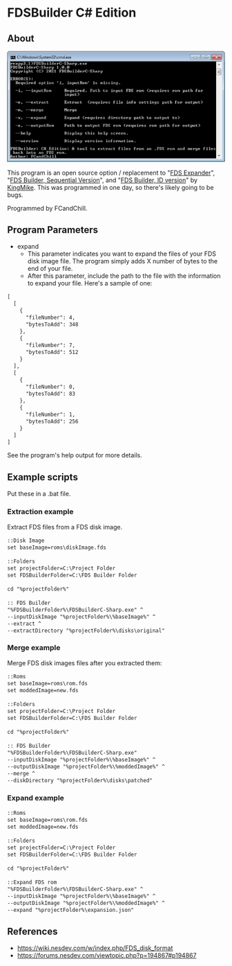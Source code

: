 # FDSBuilder C# Edition

## About

![picture](fdsbuilder.png)

This program is an open source option / replacement to "[FDS Expander](https://www.romhacking.net/utilities/702/)", "[FDS Builder, Sequential Version](https://www.romhacking.net/utilities/747/)", and "[FDS Builder, ID version](https://www.romhacking.net/utilities/302/)" by [KingMike](https://www.romhacking.net/community/76/). This was programmed in one day, so there's likely going to be bugs.

Programmed by FCandChill.

## Program Parameters
* expand
    * This parameter indicates you want to expand the files of your FDS disk image file. The program simply adds X number of bytes to the end of your file.
    * After this parameter, include the path to the file with the information to expand your file. Here's a sample of one:
  
```
[
  [
    {
      "fileNumber": 4,
      "bytesToAdd": 348
    },
    {
      "fileNumber": 7,
      "bytesToAdd": 512
    }
  ],
  [
    {
      "fileNumber": 0,
      "bytesToAdd": 83
    },
    {
      "fileNumber": 1,
      "bytesToAdd": 256
    }
  ]
]
```

See the program's help output for more details.

## Example scripts
Put these in a .bat file.

### Extraction example
Extract FDS files from a FDS disk image.
```
::Disk Image
set baseImage=roms\diskImage.fds

::Folders
set projectFolder=C:\Project Folder
set FDSBuilderFolder=C:\FDS Builder Folder

cd "%projectFolder%"

:: FDS Builder
"%FDSBuilderFolder%\FDSBuilderC-Sharp.exe" ^
--inputDiskImage "%projectFolder%\%baseImage%" ^
--extract ^
--extractDirectory "%projectFolder%\disks\original"
```

### Merge example
Merge FDS disk images files after you extracted them:

```
::Roms
set baseImage=roms\rom.fds
set moddedImage=new.fds

::Folders
set projectFolder=C:\Project Folder
set FDSBuilderFolder=C:\FDS Builder Folder

cd "%projectFolder%"

:: FDS Builder
"%FDSBuilderFolder%\FDSBuilderC-Sharp.exe"
--inputDiskImage "%projectFolder%\%baseImage%" ^
--outputDiskImage "%projectFolder%\%moddedImage%" ^
--merge ^
--diskDirectory "%projectFolder%\disks\patched"
```

### Expand example
```
::Roms
set baseImage=roms\rom.fds
set moddedImage=new.fds

::Folders
set projectFolder=C:\Project Folder
set FDSBuilderFolder=C:\FDS Builder Folder

cd "%projectFolder%"

::Expand FDS rom
"%FDSBuilderFolder%\FDSBuilderC-Sharp.exe" ^
--inputDiskImage "%projectFolder%\%baseImage%" ^
--outputDiskImage "%projectFolder%\%moddedImage%" ^
--expand "%projectFolder%\expansion.json"
```

## References
* https://wiki.nesdev.com/w/index.php/FDS_disk_format
* https://forums.nesdev.com/viewtopic.php?p=194867#p194867
